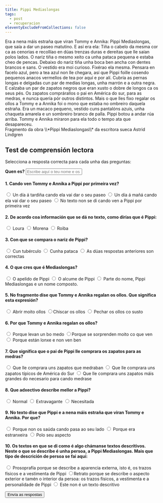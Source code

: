 ```yaml
---
title: Pippi Mediaslongas
tags:
  - post
  - recuperacion
eleventyExcludeFromCollections: false
---
```

<article>
Era a nena máis estraña que viran Tommy e Annika: Pippi Mediaslongas, que saía a dar un paseo matutino. E así era ela:
Tiña o cabelo da mesma cor ca as cenorias e recollíao en dúas trenzas duras e dereitas que lle saían polos lados. O nariz tiña o mesmo xeito ca unha pataca pequena e estaba cheo de pencas. Debaixo do nariz tiña unha boca ben ancha con dentes brancos e sans.
O vestido era moi curioso. Fixérao ela mesma. Pensara en facelo azul, pero a tea azul non lle chegara, así que Pippi foille cosendo pequenos anacos vermellos de tea por aquí e por alí.
Cubría as pernas longas e delgadas cun par de medias longas, unha marrón e a outra negra. E calzaba un par de zapatos negros que eran xusto o dobre de longos ca os seus pés. Os zapatos comprárallos o pai en América do sur, para as medras, e nunca quería pór outros distintos. 
Mais o que lles fixo regalar os ollos a Tommy e a Annika foi o mono que estaba no ombreiro daquela estraña. Era un macaco pequeno, vestido cuns pantalóns azuis, unha chaqueta amarela e un sombreiro branco de palla.
Pippi botou a andar rúa arriba. Tommy e Annika miraron para ela todo o tempo ata que desapareceu. 
<footer>
Fragmento da obra \\*Pippi Mediaslongas\\* da escritora sueca Astrid Lindgren
</footer>
</article>

## Test de comprensión lectora

Selecciona a resposta correcta para cada unha das preguntas:

<form name="rudi-focinhos" method="POST" netlify>
  <label for="name"><strong>Quen es?</strong></label>
  <input type="text" name="nome" placeholder="Escribe aquí o teu nome e os teus apelidos" required>




#### 1.  Cando ven Tommy e Annika a Pippi por primeira vez? 
<label><input type="radio" name="2" value="a"> Un día á tardiña cando ela vai dar o seu paseo</label>   <label><input type="radio" name="2" value="b"> Un día á mañá cando ela vai dar o seu paseo</label>   <label><input type="radio" name="2" value="c"> No texto non se di cando ven a Pippi por primeira vez</label> 

#### 2.  De acordo coa información que se dá no texto, como dirías que é Pippi:
<label><input type="radio" name="2" value="a"> Loura</label>   <label><input type="radio" name="2" value="b"> Morena</label>   <label><input type="radio" name="2" value="c"> Roiba</label> 

#### 3.  Con que se compara o nariz de Pippi?
<label><input type="radio" name="2" value="a"> Cun tubérculo</label>   <label><input type="radio" name="2" value="b"> Cunha pataca</label>   <label><input type="radio" name="2" value="c"> As dúas respostas anteriores son correctas</label> 

#### 4. O que cres que é Mediaslongas?
<label><input type="radio" name="2" value="a"> O apelido de Pippi</label>   <label><input type="radio" name="2" value="b"> O alcume de Pippi</label>   <label><input type="radio" name="2" value="c"> Parte do nome, Pippi Mediaslongas e un nome composto.</label> 

#### 5. No fragmento dise que Tommy e Annika regalan  os ollos. Que significa esta expresión?
<label><input type="radio" name="2" value="a"> Abrir moito ollos</label>   <label><input type="radio" name="2" value="b">Chiscar os ollos</label>   <label><input type="radio" name="2" value="c"> Pechar os ollos co susto</label> 

#### 6. Por que Tommy e Annika regalan os ollos?
<label><input type="radio" name="2" value="a"> Porque levan un bo medo</label>   <label><input type="radio" name="2" value="b">Porque se sorprenden moito co que ven</label>   <label><input type="radio" name="2" value="c"> Porque están lonxe e non ven ben</label> 

#### 7. Que significa que o pai de Pippi lle comprara os zapatos para as medras?
<label><input type="radio" name="2" value="a"> Que lle comprara uns zapatos que medraban</label>   <label><input type="radio" name="2" value="b"> Que lle comprara uns zapatos típicos de América do Sur</label>   <label><input type="radio" name="2" value="c"> Que lle comprara uns zapatos máis grandes do necesario para cando medrase</label> 

#### 8. Que adxectivo describe mellor a Pippi?
<label><input type="radio" name="2" value="a"> Normal</label>   <label><input type="radio" name="2" value="b"> Extravagante</label>   <label><input type="radio" name="2" value="c"> Necesitada</label>

#### 9.  No texto dise que Pippi e a nena máis estraña que viran Tommy e Annika. Por que?
<label><input type="radio" name="2" value="a"> Porque non os saúda cando pasa ao seu lado</label>   <label><input type="radio" name="2" value="b"> Porque era estranxeira</label>   <label><input type="radio" name="2" value="c"> Polo seu aspecto</label>

#### 10. Os textos en que se di como é algo chámanse textos descritivos. Neste o que se describe é unha persoa, a Pippi Mediaslongas. Mais que tipo de descrición de persoa se fai aquí:
<label><input type="radio" name="2" value="a"> Prosoprafía porque se describe a aparencia externa, isto é, os trazos físicos e a vestimenta de Pippi</label>   <label><input type="radio" name="2" value="b">Retrato porque se describe o aspecto exterior e tamén o interior da persoa: os trazos físicos, a vestimenta e a personalidade de Pippi</label>   <label><input type="radio" name="2" value="c"> Este non é un texto descritivo</label>

 <button type="submit" name="submit">Envía as respostas</button>

</form>